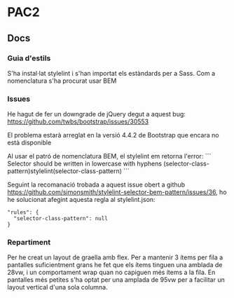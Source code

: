 # PAC2

## Docs

### Guia d'estils

S'ha instal·lat stylelint i s'han importat els estàndards per a Sass. Com a nomenclatura s'ha procurat usar BEM

### Issues

He hagut de fer un downgrade de jQuery degut a aquest bug: https://github.com/twbs/bootstrap/issues/30553

El problema estarà arreglat en la versió 4.4.2 de Bootstrap que encara no està disponible

Al usar el patró de nomenclatura BEM, el stylelint em retorna l'error:
´´´
Selector should be written in lowercase with hyphens (selector-class-pattern)stylelint(selector-class-pattern)
´´´

Seguint la recomanació trobada a aquest issue obert a github https://github.com/simonsmith/stylelint-selector-bem-pattern/issues/36, ho he solucionat afegint aquesta regla al stylelint.json:

```
"rules": {
  "selector-class-pattern": null
}
```

### Repartiment

Per he creat un layout de graella amb flex. Per a mantenir 3 ítems per fila a pantalles suficientment grans he fet que els ítems tinguen una amblada de 28vw, i un comportament wrap quan no capiguen més ítems a la fila. En pantalles més petites s'ha optat per una amplada de 95vw per a facilitar un layout vertical d'una sola columna.